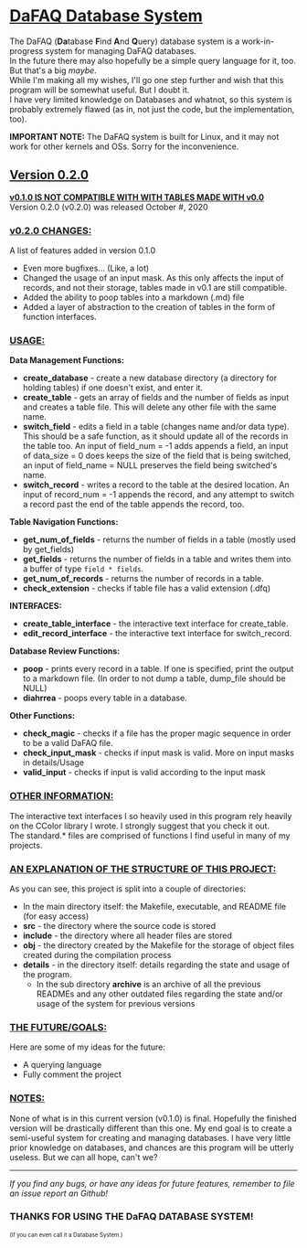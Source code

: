 # <ins>**DaFAQ Database System**</ins>

The DaFAQ (**Da**tabase **F**ind **A**nd **Q**uery) database system is a work-in-progress system for managing DaFAQ databases. <br />
In the future there may also hopefully be a simple query language for it, too. But that's a big _maybe_. <br />
While I'm making all my wishes, I'll go one step further and wish that this program will be somewhat useful. But I doubt it. <br />
I have very limited knowledge on Databases and whatnot, so this system is probably extremely flawed (as in, not just the code, but the implementation, too).

**IMPORTANT NOTE:** The DaFAQ system is built for Linux, and it may not work for other kernels and OSs. Sorry for the inconvenience.

## <ins>**Version 0.2.0**</ins>
<ins>**v0.1.0 IS NOT COMPATIBLE WITH WITH TABLES MADE WITH v0.0**</ins><br />
Version 0.2.0 (v0.2.0) was released October #, 2020

### <ins>**v0.2.0 CHANGES:**</ins>
A list of features added in version 0.1.0
* Even more bugfixes... (Like, a lot)
* Changed the usage of an input mask. As this only affects the input of records, and not their storage, tables made in v0.1 are still compatible.
* Added the ability to poop tables into a markdown (.md) file
* Added a layer of abstraction to the creation of tables in the form of function interfaces.

### <ins>**USAGE:** </ins>

**Data Management Functions:**
* **create_database** - create a new database directory (a directory for holding tables) if one doesn't exist, and enter it.
* **create_table** - gets an array of fields and the number of fields as input and creates a table file. This will delete any other file with the same name.
* **switch_field** - edits a field in a table (changes name and/or data type). This should be a safe function, as it should update all of the records in the table too. An input of field_num = -1 adds appends a field, an input of data_size = 0 does keeps the size of the field that is being switched, an input of field_name = NULL preserves the field being switched's name.
* **switch_record** - writes a record to the table at the desired location. An input of record_num = -1 appends the record, and any attempt to switch a record past the end of the table appends the record, too. 

**Table Navigation Functions:**
* **get_num_of_fields** - returns the number of fields in a table (mostly used by get_fields)
* **get_fields** - returns the number of fields in a table and writes them into a buffer of type `field * fields`.
* **get_num_of_records** - returns the number of records in a table.
* **check_extension** - checks if table file has a valid extension (.dfq)

**INTERFACES:**
* **create_table_interface** - the interactive text interface for create_table.
* **edit_record_interface** - the interactive text interface for switch_record.

**Database Review Functions:**
* **poop** - prints every record in a table. If one is specified, print the output to a markdown file. (In order to not dump a table, dump_file should be NULL)
* **diahrrea** - poops every table in a database.

**Other Functions:**
* **check_magic** - checks if a file has the proper magic sequence in order to be a valid DaFAQ file.
* **check_input_mask** - checks if input mask is valid. More on input masks in details/Usage
* **valid_input** - checks if input is valid according to the input mask

### <ins>**OTHER INFORMATION:**</ins>

The interactive text interfaces I so heavily used in this program rely heavily on the CColor library I wrote. I strongly suggest that you check it out. <br />
The standard.* files are comprised of functions I find useful in many of my projects. 

### <ins>**AN EXPLANATION OF THE STRUCTURE OF THIS PROJECT:**</ins>
As you can see, this project is split into a couple of directories:
* In the main directory itself: the Makefile, executable, and README file (for easy access)
* **src** - the directory where the source code is stored
* **include** - the directory where all header files are stored
* **obj** - the directory created by the Makefile for the storage of object files created during the compilation process
* **details** - in the directory itself: details regarding the state and usage of the program. 
    * In the sub directory **archive** is an archive of all the previous READMEs and any other outdated files regarding the state and/or usage of the system for previous versions

### <ins>**THE FUTURE/GOALS:** </ins>
Here are some of my ideas for the future:
* A querying language
* Fully comment the project

### <ins>**NOTES:**</ins>
None of what is in this current version (v0.1.0) is final. Hopefully the finished version will be drastically different than this one. My end goal is to create a semi-useful system for creating and managing databases. I have very little prior knowledge on databases, and chances are this program will be utterly useless. But we can all hope, can't we?

*** 

*If you find any bugs, or have any ideas for future features, remember to file an issue report an Github!*
### **THANKS FOR USING THE DaFAQ DATABASE SYSTEM!**
<small> <small> (If you can even call it a Database System.)
